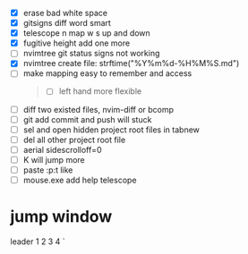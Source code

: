 - [x] erase bad white space
- [x] gitsigns diff word smart
- [x] telescope n map w s up and down
- [x] fugitive height add one more
- [ ] nvimtree git status signs not working
- [x] nvimtree create file: strftime("%Y%m%d-%H%M%S.md")
- [ ] make mapping easy to remember and access
  > - [ ] left hand more flexible
- [ ] diff two existed files, nvim-diff or bcomp
- [ ] git add commit and push will stuck
- [ ] sel and open hidden project root files in tabnew
- [ ] del all other project root file
- [ ] aerial sidescrolloff=0
- [ ] K will jump more
- [ ] paste :p:t like <cword>
- [ ] mouse.exe add <UP> <DOWN> <C-U> <C-D> help telescope

# jump window

leader 1 2 3 4 `
